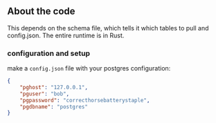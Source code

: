 ## About the code

This depends on the schema file, which tells it which tables to pull and config.json. The entire runtime is in Rust.

### configuration and setup

make a `config.json` file with your postgres configuration: 

```json
{
    "pghost": "127.0.0.1",
    "pguser": "bob",
    "pgpassword": "correcthorsebatterystaple",
    "pgdbname": "postgres"
}
```